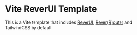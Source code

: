 # Vite ReverUI Template

This is a Vite template that includes [ReverUI](https://github.com/PiterWeb/ReverUI), [Rever(R)outer](https://github.com/PiterWeb/ReverRouter) and TailwindCSS by default
